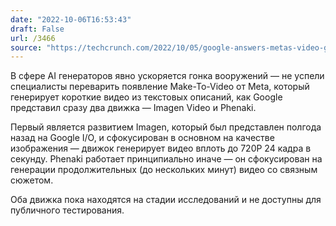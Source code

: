 ```yaml
---
date: "2022-10-06T16:53:43"
draft: False
url: /3466
source: "https://techcrunch.com/2022/10/05/google-answers-metas-video-generating-ai-with-its-own-dubbed-imagen-video/"
---
```


В сфере AI генераторов явно ускоряется гонка вооружений — не успели специалисты переварить появление Make-To-Video от Meta, который генерирует короткие видео из текстовых описаний, как Google представил сразу два движка — Imagen Video и Phenaki. 

Первый является развитием Imagen, который был представлен полгода назад на Google I/O, и сфокусирован в основном на качестве изображения — движок генерирует видео вплоть до 720P 24 кадра в секунду. Phenaki работает принципиально иначе — он сфокусирован на генерации продолжительных  (до нескольких минут) видео со связным сюжетом. 

Оба движка пока находятся на стадии исследований и не доступны для публичного тестирования.
